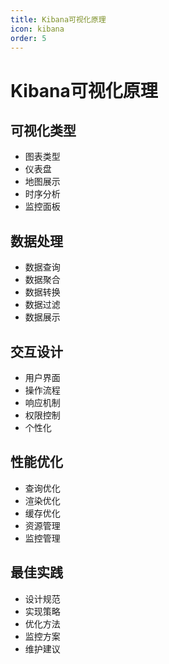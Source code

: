```yaml
---
title: Kibana可视化原理
icon: kibana
order: 5
---
```


# Kibana可视化原理

## 可视化类型
- 图表类型
- 仪表盘
- 地图展示
- 时序分析
- 监控面板

## 数据处理
- 数据查询
- 数据聚合
- 数据转换
- 数据过滤
- 数据展示

## 交互设计
- 用户界面
- 操作流程
- 响应机制
- 权限控制
- 个性化

## 性能优化
- 查询优化
- 渲染优化
- 缓存优化
- 资源管理
- 监控管理

## 最佳实践
- 设计规范
- 实现策略
- 优化方法
- 监控方案
- 维护建议
